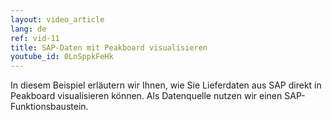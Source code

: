 ```yaml
---
layout: video_article
lang: de
ref: vid-11
title: SAP-Daten mit Peakboard visualisieren
youtube_id: 0LnSppkFeHk
---
```


In diesem Beispiel erläutern wir Ihnen, wie Sie Lieferdaten aus SAP direkt in Peakboard visualisieren können. Als Datenquelle nutzen wir einen SAP-Funktionsbaustein. 
